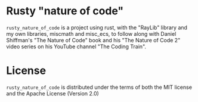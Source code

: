 # Rusty "nature of code"
`rusty_nature_of_code` is a project using rust, with the "RayLib" library and my own libraries, miscmath and misc_ecs, to follow along with Daniel Shiffman's "The Nature of Code" book and his "The Nature of Code 2" video series on his YouTube channel "The Coding Train".
# License
`rusty_nature_of_code` is distributed under the terms of both the MIT license and the Apache License (Version 2.0)